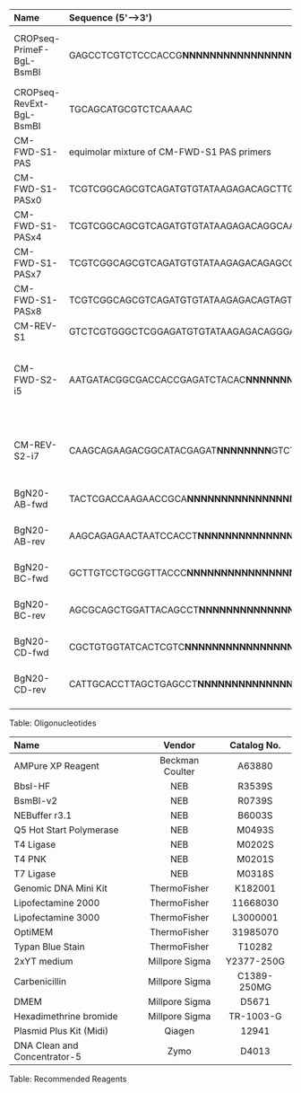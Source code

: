 

| Name | Sequence (5'-->3') | Notes |
|:---|:---|:---|
| CROPseq-PrimeF-BgL-BsmBI | GAGCCTCGTCTCCCACCG**NNNNNNNNNNNNNNNNNNNN**GTTTTGAGACGCATGCTGCA | The N20 sequence is a random string of oligonucleotides |
| CROPseq-RevExt-BgL-BsmBI | TGCAGCATGCGTCTCAAAAC |  |
| CM-FWD-S1-PAS | equimolar mixture of CM-FWD-S1 PAS primers |  |
| CM-FWD-S1-PASx0 | TCGTCGGCAGCGTCAGATGTGTATAAGAGACAGCTTGTGGAAAGGACGAAACAC |  |
| CM-FWD-S1-PASx4 | TCGTCGGCAGCGTCAGATGTGTATAAGAGACAGGCAACTTGTGGAAAGGACGAAACAC |  |
| CM-FWD-S1-PASx7 | TCGTCGGCAGCGTCAGATGTGTATAAGAGACAGAGCCACCCTTGTGGAAAGGACGAAACAC |  |
| CM-FWD-S1-PASx8 | TCGTCGGCAGCGTCAGATGTGTATAAGAGACAGTAGTGAATCTTGTGGAAAGGACGAAACAC |  |
| CM-REV-S1 | GTCTCGTGGGCTCGGAGATGTGTATAAGAGACAGGGACTAGCCTTATTTTAACTTGCTATTTCTAGCTC |  |
| CM-FWD-S2-i5 | AATGATACGGCGACCACCGAGATCTACAC**NNNNNNNN**TCGTCGGCAGCGTC | The N8 sequence is where the i5 Illumina index should be placed |
| CM-REV-S2-i7 | CAAGCAGAAGACGGCATACGAGAT**NNNNNNNN**GTCTCGTGGGCTCGG | The N8 sequence is where the i7 Illumina index should be placed |
| BgN20-AB-fwd | TACTCGACCAAGAACCGCA**NNNNNNNNNNNNNNNNNNNN**AGGTGGATTAGTTCTCT | Insert barcode in place of N20 |
| BgN20-AB-rev | AAGCAGAGAACTAATCCACCT**NNNNNNNNNNNNNNNNNNNN**TGCGGTTCTTGGTCG | Insert reverse-complement barcode in place of N20 |
| BgN20-BC-fwd | GCTTGTCCTGCGGTTACCC**NNNNNNNNNNNNNNNNNNNN**AGGCTGTAATCCAGCTG | Insert barcode in place of N20 |
| BgN20-BC-rev | AGCGCAGCTGGATTACAGCCT**NNNNNNNNNNNNNNNNNNNN**GGGTAACCGCAGGAC | Insert reverse-complement barcode in place of N20 |
| BgN20-CD-fwd | CGCTGTGGTATCACTCGTC**NNNNNNNNNNNNNNNNNNNN**AGGCTCAGCTAAGGTGC | Insert barcode in place of N20 |
| BgN20-CD-rev | CATTGCACCTTAGCTGAGCCT**NNNNNNNNNNNNNNNNNNNN**GACGAGTGATACCAC | Insert reverse-complement barcode in place of N20 |


Table: Oligonucleotides




| Name | Vendor | Catalog No. |
|:---|:---:|:---:|
| AMPure XP Reagent | Beckman Coulter | A63880 |
| BbsI-HF | NEB | R3539S |
| BsmBI-v2 | NEB | R0739S |
| NEBuffer r3.1 |  NEB |  B6003S |
| Q5 Hot Start Polymerase | NEB | M0493S |
| T4 Ligase | NEB | M0202S |
| T4 PNK | NEB | M0201S |
| T7 Ligase | NEB | M0318S |
| Genomic DNA Mini Kit | ThermoFisher | K182001 |
| Lipofectamine 2000 | ThermoFisher | 11668030 |
| Lipofectamine 3000 | ThermoFisher | L3000001 |
| OptiMEM | ThermoFisher | 31985070 |
| Typan Blue Stain | ThermoFisher | T10282 |
| 2xYT medium | Millpore Sigma | Y2377-250G |
| Carbenicillin | Millpore Sigma | C1389-250MG |
| DMEM |  Millpore Sigma | D5671 |
| Hexadimethrine bromide | Millpore Sigma | TR-1003-G |
| Plasmid Plus Kit (Midi) | Qiagen | 12941 |
| DNA Clean and Concentrator-5 | Zymo | D4013 |


Table: Recommended Reagents


